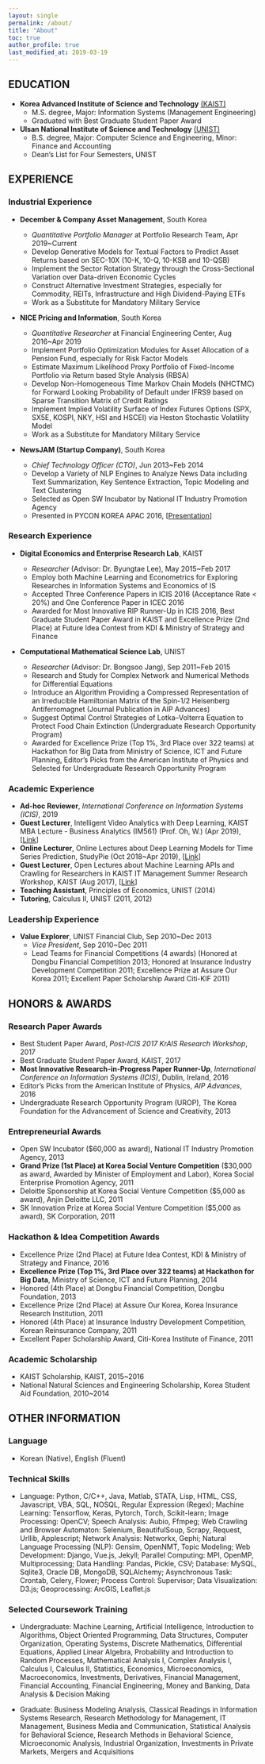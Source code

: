 ```yaml
---
layout: single
permalink: /about/
title: "About"
toc: true
author_profile: true
last_modified_at: 2019-03-19
---
```

## EDUCATION
- **Korea Advanced Institute of Science and Technology** [(KAIST)](http://bit.ly/2mqiWtg)
    - M.S. degree, Major: Information Systems (Management Engineering)
    - Graduated with Best Graduate Student Paper Award
- **Ulsan National Institute of Science and Technology** [(UNIST)](http://bit.ly/2L8GpxU)
    - B.S. degree, Major: Computer Science and Engineering, Minor: Finance and Accounting
    - Dean’s List for Four Semesters, UNIST

## EXPERIENCE
### Industrial Experience
- **December & Company Asset Management**, South Korea
    - *Quantitative Portfolio Manager* at Portfolio Research Team, Apr 2019~Current
    - Develop Generative Models for Textual Factors to Predict Asset Returns based on SEC-10X (10-K, 10-Q, 10-KSB and 10-QSB)
    - Implement the Sector Rotation Strategy through the Cross-Sectional Variation over Data-driven Economic Cycles
    - Construct Alternative Investment Strategies, especially for Commodity, REITs, Infrastructure and High Dividend-Paying ETFs
    - Work as a Substitute for Mandatory Military Service
    
- **NICE Pricing and Information**, South Korea
    - *Quantitative Researcher* at Financial Engineering Center, Aug 2016~Apr 2019
    - Implement Portfolio Optimization Modules for Asset Allocation of a Pension Fund, especially for Risk Factor Models
    - Estimate Maximum Likelihood Proxy Portfolio of Fixed-Income Portfolio via Return based Style Analysis (RBSA)
    - Develop Non-Homogeneous Time Markov Chain Models (NHCTMC) for Forward Looking Probability of Default under IFRS9 based on Sparse Transition Matrix of Credit Ratings
    - Implement Implied Volatility Surface of Index Futures Options (SPX, SX5E, KOSPI, NKY, HSI and HSCEI) via Heston Stochastic Volatility Model
    - Work as a Substitute for Mandatory Military Service

- **NewsJAM (Startup Company)**, South Korea
    - *Chief Technology Officer (CTO)*, Jun 2013~Feb 2014
    - Develop a Variety of NLP Engines to Analyze News Data including Text Summarization, Key Sentence Extraction, Topic Modeling and Text Clustering
    - Selected as Open SW Incubator by National IT Industry Promotion Agency
    - Presented in PYCON KOREA APAC 2016, [[Presentation](http://bit.ly/2mroROR)]

### Research Experience
- **Digital Economics and Enterprise Research Lab**, KAIST
    - *Researcher* (Advisor: Dr. Byungtae Lee), May 2015~Feb 2017
    - Employ both Machine Learning and Econometrics for Exploring Researches in Information Systems and Economics of IS
    - Accepted Three Conference Papers in ICIS 2016 (Acceptance Rate < 20%) and One Conference Paper in ICEC 2016
    - Awarded for Most Innovative RIP Runner-Up in ICIS 2016, Best Graduate Student Paper Award in KAIST and Excellence Prize (2nd Place) at Future Idea Contest from KDI & Ministry of Strategy and Finance

- **Computational Mathematical Science Lab**, UNIST
    - *Researcher* (Advisor: Dr. Bongsoo Jang), Sep 2011~Feb 2015
    - Research and Study for Complex Network and Numerical Methods for Differential Equations
    - Introduce an Algorithm Providing a Compressed Representation of an Irreducible Hamiltonian Matrix of the Spin-1/2 Heisenberg Antiferromagnet (Journal Publication in AIP Advances)
    - Suggest Optimal Control Strategies of Lotka–Volterra Equation to Protect Food Chain Extinction (Undergraduate Research Opportunity Program)
    - Awarded for Excellence Prize (Top 1%, 3rd Place over 322 teams) at Hackathon for Big Data from Ministry of Science, ICT and Future Planning, Editor’s Picks from the American Institute of Physics and Selected for Undergraduate Research Opportunity Program

### Academic Experience
- **Ad-hoc Reviewer**, *International Conference on Information Systems (ICIS)*, 2019
- **Guest Lecturer**, Intelligent Video Analytics with Deep Learning, KAIST MBA Lecture - Business Analytics (IM561) (Prof. Oh, W.) (Apr 2019), [[Link](https://github.com/jonghkim/kaist-video-analytics)]
- **Online Lecturer**, Online Lectures about Deep Learning Models for Time Series Prediction, StudyPie (Oct 2018~Apr 2019), [[Link](https://studypie.co/)]
- **Guest Lecturer**, Open Lectures about Machine Learning APIs and Crawling for Researchers in KAIST IT Management Summer Research Workshop, KAIST (Aug 2017), [[Link](https://sites.google.com/view/kaist-mis-session2017)]
- **Teaching Assistant**, Principles of Economics, UNIST (2014)
- **Tutoring**, Calculus II, UNIST (2011, 2012)

### Leadership Experience
- **Value Explorer**, UNIST Financial Club, Sep 2010~Dec 2013
    - *Vice President*, Sep 2010~Dec 2011
    - Lead Teams for Financial Competitions (4 awards) (Honored at Dongbu Financial Competition 2013; Honored at Insurance Industry Development Competition 2011; Excellence Prize at Assure Our Korea 2011; Excellent Paper Scholarship Award Citi-KIF 2011)

## HONORS & AWARDS
### Research Paper Awards
- Best Student Paper Award, *Post-ICIS 2017 KrAIS Research Workshop*, 2017
- Best Graduate Student Paper Award, KAIST, 2017
- **Most Innovative Research-in-Progress Paper Runner-Up**, *International Conference on Information Systems (ICIS)*, Dublin, Ireland, 2016
- Editor’s Picks from the American Institute of Physics, *AIP Advances*, 2016
- Undergraduate Research Opportunity Program (UROP), The Korea Foundation for the Advancement of Science and Creativity, 2013

### Entrepreneurial Awards
- Open SW Incubator ($60,000 as award), National IT Industry Promotion Agency, 2013
- **Grand Prize (1st Place) at Korea Social Venture Competition** ($30,000 as award, Awarded by Minister of Employment and Labor), Korea Social Enterprise Promotion Agency, 2011
- Deloitte Sponsorship at Korea Social Venture Competition ($5,000 as award), Anjin Deloitte LLC, 2011
- SK Innovation Prize at Korea Social Venture Competition ($5,000 as award), SK Corporation, 2011

### Hackathon & Idea Competition Awards
- Excellence Prize (2nd Place) at Future Idea Contest, KDI & Ministry of Strategy and Finance, 2016
- **Excellence Prize (Top 1%, 3rd Place over 322 teams) at Hackathon for Big Data**, Ministry of Science, ICT and Future Planning, 2014
- Honored (4th Place) at Dongbu Financial Competition, Dongbu Foundation, 2013
- Excellence Prize (2nd Place) at Assure Our Korea, Korea Insurance Research Institution, 2011
- Honored (4th Place) at Insurance Industry Development Competition, Korean Reinsurance Company, 2011
- Excellent Paper Scholarship Award, Citi-Korea Institute of Finance, 2011

### Academic Scholarship
- KAIST Scholarship, KAIST, 2015~2016
- National Natural Sciences and Engineering Scholarship, Korea Student Aid Foundation, 2010~2014

## OTHER INFORMATION
### Language
- Korean (Native), English (Fluent)

### Technical Skills
- Language: Python, C/C++, Java, Matlab, STATA, Lisp, HTML, CSS, Javascript, VBA, SQL, NOSQL, Regular Expression (Regex); Machine Learning: Tensorflow, Keras, Pytorch, Torch, Scikit-learn; Image Processing: OpenCV; Speech Analysis: Aubio, Ffmpeg; Web Crawling and Browser Automaton: Selenium, BeautifulSoup, Scrapy, Request, Urllib, Applescript; Network Analysis: Networkx, Gephi; Natural Language Processing (NLP): Gensim, OpenNMT, Topic Modeling; Web Development: Django, Vue.js, Jekyll; Parallel Computing: MPI, OpenMP, Multiprocessing; Data Handling: Pandas, Pickle, CSV; Database: MySQL, Sqlite3, Oracle DB, MongoDB, SQLAlchemy; Asynchronous Task: Crontab, Celery, Flower; Process Control: Supervisor; Data Visualization: D3.js; Geoprocessing: ArcGIS, Leaflet.js

### Selected Coursework Training
- Undergraduate: Machine Learning, Artificial Intelligence, Introduction to Algorithms, Object Oriented Programming, Data Structures, Computer Organization, Operating Systems, Discrete Mathematics, Differential Equations, Applied Linear Algebra, Probability and Introduction to Random Processes, Mathematical Analysis I, Complex Analysis I, Calculus I, Calculus II, Statistics, Economics, Microeconomics, Macroeconomics, Investments, Derivatives, Financial Management, Financial Accounting, Financial Engineering, Money and Banking, Data Analysis & Decision Making

- Graduate: Business Modeling Analysis, Classical Readings in Information Systems Research, Research Methodology for Management, IT Management, Business Media and Communication, Statistical Analysis for Behavioral Science, Research Methods in Behavioral Science, Microeconomic Analysis, Industrial Organization, Investments in Private Markets, Mergers and Acquisitions